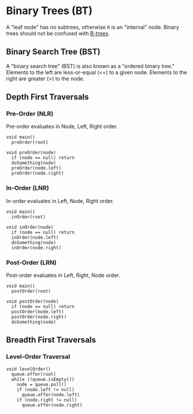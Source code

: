 # Binary Trees (BT)
A "leaf node" has no subtrees, otherwise it is an "internal" node. Binary trees should not be confused with [B-trees](https://en.wikipedia.org/wiki/B-tree).
## Binary Search Tree (BST)
A "binary search tree" (BST) is also known as a "ordered binary tree." Elements to the left are less-or-equal (<=) to a given node. Elements to the right are greater (>) to the node.
## Depth First Traversals
### Pre-Order (NLR)
Pre-order evaluates in Node, Left, Right order.
```
void main()
  preOrder(root)

void preOrder(node)
  if (node == null) return
  doSomething(node)
  preOrder(node.left)
  preOrder(node.right)
```
### In-Order (LNR)
In-order evaluates in Left, Node, Right order.
```
void main()
  inOrder(root)

void inOrder(node)
  if (node == null) return
  inOrder(node.left)
  doSomething(node)
  inOrder(node.right)
```
### Post-Order (LRN)
Post-order evaluates in Left, Right, Node order.
```
void main()
  postOrder(root)

void postOrder(node)
  if (node == null) return
  postOrder(node.left)
  postOrder(node.right)
  doSomething(node)
```
## Breadth First Traversals
### Level-Order Traversal
```
void levelOrder()
  queue.offer(root)
  while (!queue.isEmpty())
    node = queue.poll()
    if (node.left != null)
      queue.offer(node.left)
    if (node.right != null)
      queue.offer(node.right)
```
